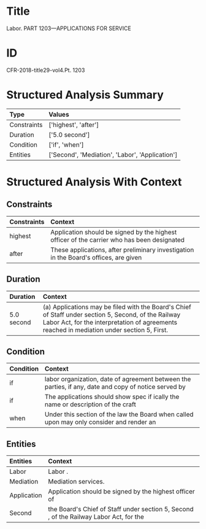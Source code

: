 # Title

 Labor. PART 1203—APPLICATIONS FOR SERVICE


# ID

 CFR-2018-title29-vol4.Pt. 1203


# Structured Analysis Summary

| Type        | Values                                          |
|:------------|:------------------------------------------------|
| Constraints | ['highest', 'after']                            |
| Duration    | ['5.0 second']                                  |
| Condition   | ['if', 'when']                                  |
| Entities    | ['Second', 'Mediation', 'Labor', 'Application'] |


# Structured Analysis With Context

 


## Constraints

| Constraints   | Context                                                                                     |
|:--------------|:--------------------------------------------------------------------------------------------|
| highest       | Application should be signed by the  highest officer of the carrier who has been designated |
| after         | These applications,  after preliminary investigation in the Board's offices, are given      |


## Duration

| Duration   | Context                                                                                                                                                                                            |
|:-----------|:---------------------------------------------------------------------------------------------------------------------------------------------------------------------------------------------------|
| 5.0 second | (a) Applications may be filed with the Board's Chief of Staff under section 5, Second, of the Railway Labor Act, for the interpretation of agreements reached in mediation under section 5, First. |


## Condition

| Condition   | Context                                                                                              |
|:------------|:-----------------------------------------------------------------------------------------------------|
| if          | labor organization, date of agreement between the parties, if any, date and copy of notice served by |
| if          | The applications should show spec if ically the name or description of the craft                     |
| when        | Under this section of the law the Board  when called upon may only consider and render an            |


## Entities

| Entities    | Context                                                                                |
|:------------|:---------------------------------------------------------------------------------------|
| Labor       | Labor .                                                                                |
| Mediation   | Mediation  services.                                                                   |
| Application | Application should be signed by the highest officer of                                 |
| Second      | the Board's Chief of Staff under section 5, Second , of the Railway Labor Act, for the |



